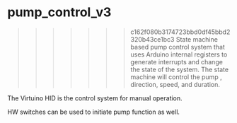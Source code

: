 # pump_control_v3
>>>>>>> c162f080b3174723bbd0df45bbd2320b43ce1bc3
State machine based pump control system that uses Arduino internal registers to generate interrupts and change the state of the system. 
The state machine will control the pump , direction, speed, and duration.

The Virtuino HID is the control system for manual operation.

HW switches can be used to initiate pump function as well. 
